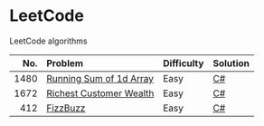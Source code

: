 # LeetCode

LeetCode algorithms

|No.|Problem|Difficulty|Solution|
| ---: | :--- | :--- | :--- |
|1480|[Running Sum of 1d Array](https://leetcode.com/problems/running-sum-of-1d-array/)|Easy|[C#](https://github.com/wilgarxia/leetcode/blob/main/src/1480/csharp/RunningSumOf1dArray/Program.cs)|
|1672|[Richest Customer Wealth](https://leetcode.com/problems/richest-customer-wealth/)|Easy|[C#](https://github.com/wilgarxia/leetcode/blob/main/src/1672/csharp/RichestCustomerWealth/Program.cs)|
|412|[FizzBuzz](https://leetcode.com/problems/fizz-buzz/)|Easy|[C#](ttps://github.com/wilgarxia/leetcode/blob/main/src/412/csharp/FizzBuzz/Program.cs)|